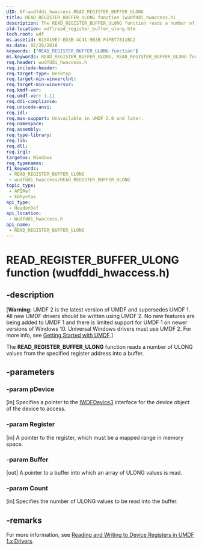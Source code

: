 ```yaml
---
UID: NF:wudfddi_hwaccess.READ_REGISTER_BUFFER_ULONG
title: READ_REGISTER_BUFFER_ULONG function (wudfddi_hwaccess.h)
description: The READ_REGISTER_BUFFER_ULONG function reads a number of ULONG values from the specified register address into a buffer.
old-location: wdf\read_register_buffer_ulong.htm
tech.root: wdf
ms.assetid: 615A19E7-ED3B-4C41-9B3B-F4FB77811BC2
ms.date: 02/26/2018
keywords: ["READ_REGISTER_BUFFER_ULONG function"]
ms.keywords: READ_REGISTER_BUFFER_ULONG, READ_REGISTER_BUFFER_ULONG function, umdf.read_register_buffer_ulong, wdf.read_register_buffer_ulong, wudfddi_hwaccess/READ_REGISTER_BUFFER_ULONG
req.header: wudfddi_hwaccess.h
req.include-header: 
req.target-type: Desktop
req.target-min-winverclnt: 
req.target-min-winversvr: 
req.kmdf-ver: 
req.umdf-ver: 1.11
req.ddi-compliance: 
req.unicode-ansi: 
req.idl: 
req.max-support: Unavailable in UMDF 2.0 and later.
req.namespace: 
req.assembly: 
req.type-library: 
req.lib: 
req.dll: 
req.irql: 
targetos: Windows
req.typenames: 
f1_keywords:
 - READ_REGISTER_BUFFER_ULONG
 - wudfddi_hwaccess/READ_REGISTER_BUFFER_ULONG
topic_type:
 - APIRef
 - kbSyntax
api_type:
 - HeaderDef
api_location:
 - Wudfddi_hwaccess.h
api_name:
 - READ_REGISTER_BUFFER_ULONG
---
```


# READ_REGISTER_BUFFER_ULONG function (wudfddi_hwaccess.h)


## -description

<p class="CCE_Message">[<b>Warning:</b> UMDF 2 is the latest version of UMDF and supersedes UMDF 1.  All new UMDF drivers should be written using UMDF 2.  No new features are being added to UMDF 1 and there is limited support for UMDF 1 on newer versions of Windows 10.  Universal Windows drivers must use UMDF 2.  For more info, see <a href="/windows-hardware/drivers/wdf/getting-started-with-umdf-version-2">Getting Started with UMDF</a>.]

The <b>READ_REGISTER_BUFFER_ULONG</b> function reads a number of ULONG values  from the specified register address into a buffer.

## -parameters

### -param pDevice 

[in]
Specifies a pointer to the <a href="/windows-hardware/drivers/ddi/wudfddi/nn-wudfddi-iwdfdevice3">IWDFDevice3</a> interface for the device object of the device to access.

### -param Register 

[in]
A pointer to the register, which must be a mapped range in memory space.

### -param Buffer 

[out]
A pointer to a buffer into which an array of ULONG values is read.

### -param Count 

[in]
Specifies the number of ULONG values to be read into the buffer.

## -remarks

For more information, see <a href="/windows-hardware/drivers/wdf/reading-and-writing-to-device-registers-in-umdf-1-x-drivers">Reading and Writing to Device Registers in UMDF 1.x Drivers</a>.